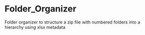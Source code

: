 # Folder_Organizer
Folder organizer to structure a zip file with numbered folders into a hierarchy using xlsx metadata
